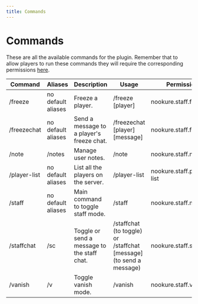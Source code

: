 ```yaml
---
title: Commands
---
```


# Commands

These are all the available commands for the plugin. Remember that to allow players to run these commands they will require the corresponding permissions [here](https://nookure-docs.pages.dev/nkstaff/permissions.html).

| Command      | Aliases            | Description                                 | Usage                                                              | Permission                |
| ------------ | ------------------ | ------------------------------------------- | ------------------------------------------------------------------ | ------------------------- |
| /freeze      | no default aliases | Freeze a player.                            | /freeze [player]                                                   | nookure.staff.freeze      |
| /freezechat  | no default aliases | Send a message to a player's freeze chat.   | /freezechat [player][message]                                      | nookure.staff.freeze      |
| /note        | /notes             | Manage user notes.                          | /note                                                              | nookure.staff.notes       |
| /player-list | no default aliases | List all the players on the server.         | /player-list                                                       | nookure.staff.player-list |
| /staff       | no default aliases | Main command to toggle staff mode.          | /staff                                                             | nookure.staff.mode        |
| /staffchat   | /sc                | Toggle or send a message to the staff chat. | /staffchat (to toggle) or /staffchat [message] (to send a message) | nookure.staff.staffchat   |
| /vanish      | /v                 | Toggle vanish mode.                         | /vanish                                                            | nookure.staff.vanish      |
